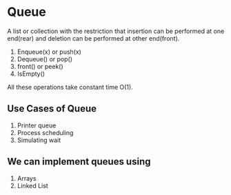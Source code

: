 # Queue

A list or collection with the restriction that insertion can be performed at one end(rear) and deletion can be performed at other end(front).

1. Enqueue(x) or push(x)
2. Dequeue() or pop()
3. front() or peek()
4. IsEmpty()

All these operations take constant time O(1).

## Use Cases of Queue

1. Printer queue
2. Process scheduling
3. Simulating wait

## We can implement queues using 

1. Arrays 
2. Linked List
